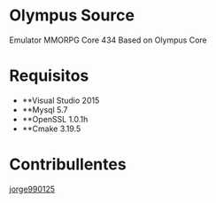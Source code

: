 # Olympus Source


Emulator MMORPG Core 434 Based on Olympus Core 

# Requisitos
- **Visual Studio 2015
- **Mysql 5.7
- **OpenSSL 1.0.1h
- **Cmake 3.19.5


# Contribullentes

[jorge990125](https://github.com/jorge990125)


